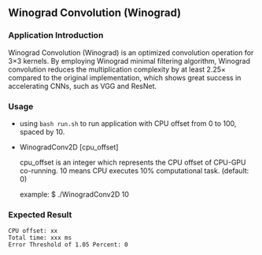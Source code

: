 ## Winograd Convolution (Winograd)

### Application Introduction

Winograd Convolution (Winograd) is an optimized convolution operation for 3×3 kernels. By employing Winograd minimal filtering algorithm, Winograd convolution reduces the multiplication complexity by at least 2.25× compared to the original implementation, which shows great success in accelerating CNNs, such as VGG and ResNet.

### Usage

- using `bash run.sh` to run application with CPU offset from 0 to 100, spaced by 10.

- WinogradConv2D [cpu_offset]

    cpu_offset is an integer which represents the CPU offset of CPU-GPU co-running. 10 means CPU executes 10% computational task. (default: 0)

    example:
    $ ./WinogradConv2D 10

### Expected Result

```
CPU offset: xx
Total time: xxx ms
Error Threshold of 1.05 Percent: 0
```

